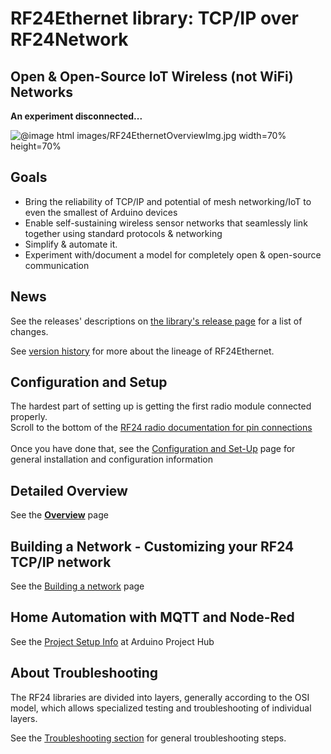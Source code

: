 # RF24Ethernet library: TCP/IP over RF24Network

## Open & Open-Source IoT Wireless (not WiFi) Networks
**An experiment disconnected...**

![
    @image html images/RF24EthernetOverviewImg.jpg width=70% height=70%
    ](https://github.com/nRF24/RF24Ethernet/blob/master/images/RF24EthernetOverviewImg.jpg)

## Goals
- Bring the reliability of TCP/IP and potential of mesh networking/IoT to even the smallest of Arduino devices
- Enable self-sustaining wireless sensor networks that seamlessly link together using standard protocols & networking
- Simplify & automate it.
- Experiment with/document a model for completely open & open-source communication

## News
See the releases' descriptions on
[the library's release page](http://github.com/nRF24/RF24Ethernet/releases) for a list of
changes.

See [version history](md_docs_pre_nrf24_changelog.html) for more about the lineage of RF24Ethernet.

## Configuration and Setup
The hardest part of setting up is getting the first radio module connected properly. <br>
Scroll to the bottom of the [RF24 radio documentation for pin connections](http://nRF24.github.io/RF24/) <br><br>
Once you have done that, see the [Configuration and Set-Up](md_docs_config_setup.html) page for general installation and configuration information

## Detailed Overview
See the [**Overview**](md_docs_overview.html) page

## Building a Network - Customizing your RF24 TCP/IP network
See the [Building a network](md_docs_custom_networks.html) page

## Home Automation with MQTT and Node-Red
See the [Project Setup Info](https://create.arduino.cc/projecthub/TMRh20/iot-home-automation-w-nrf24l01-raspberry-pi-9ee904) at Arduino Project Hub

## About Troubleshooting
The RF24 libraries are divided into layers, generally according to the OSI model, which allows specialized testing and troubleshooting of individual layers.

See the [Troubleshooting section](md_docs_troubleshooting.html) for general troubleshooting steps.
